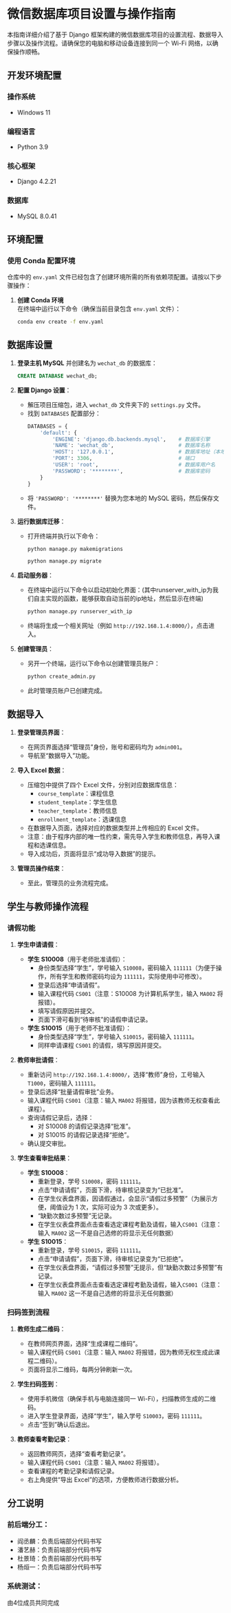 # 微信数据库项目设置与操作指南

本指南详细介绍了基于 Django 框架构建的微信数据库项目的设置流程、数据导入步骤以及操作流程。请确保您的电脑和移动设备连接到同一个 Wi-Fi 网络，以确保操作顺畅。

## 开发环境配置

### 操作系统
- Windows 11 

### 编程语言
- Python 3.9 

### 核心框架
- Django 4.2.21 

### 数据库
- MySQL 8.0.41 


## 环境配置

### 使用 Conda 配置环境

仓库中的 `env.yaml` 文件已经包含了创建环境所需的所有依赖项配置。请按以下步骤操作：

1. **创建 Conda 环境**  
   在终端中运行以下命令（确保当前目录包含 `env.yaml` 文件）：
   ```bash
   conda env create -f env.yaml
   

## 数据库设置

1. **登录主机 MySQL** 并创建名为 `wechat_db` 的数据库：
   ```sql
   CREATE DATABASE wechat_db;
   ```

2. **配置 Django 设置**：
   - 解压项目压缩包，进入 `wechat_db` 文件夹下的 `settings.py` 文件。
   - 找到 `DATABASES` 配置部分：
     ```python
     DATABASES = {
         'default': {
             'ENGINE': 'django.db.backends.mysql',    # 数据库引擎
             'NAME': 'wechat_db',                     # 数据库名称
             'HOST': '127.0.0.1',                     # 数据库地址（本地 IP 地址）
             'PORT': 3306,                            # 端口
             'USER': 'root',                          # 数据库用户名
             'PASSWORD': '********',                  # 数据库密码
         }
     }
     ```
   - 将 `'PASSWORD': '********'` 替换为您本地的 MySQL 密码，然后保存文件。

3. **运行数据库迁移**：
   - 打开终端并执行以下命令：
      ```bash
     python manage.py makemigrations
     ```
     ```bash
     python manage.py migrate
     ```

4. **启动服务器**：
   - 在终端中运行以下命令以启动初始化界面：(其中runserver_with_ip为我们自主实现的函数，能够获取自动当前的ip地址，然后显示在终端)
     ```bash
     python manage.py runserver_with_ip
     ```
   - 终端将生成一个相关网址（例如 `http://192.168.1.4:8000/`），点击进入。

5. **创建管理员**：
   - 另开一个终端，运行以下命令以创建管理员账户：
     ```bash
     python create_admin.py
     ```
   - 此时管理员账户已创建完成。

## 数据导入

1. **登录管理员界面**：
   - 在网页界面选择“管理员”身份，账号和密码均为 `admin001`。
   - 导航至“数据导入”功能。

2. **导入 Excel 数据**：
   - 压缩包中提供了四个 Excel 文件，分别对应数据库信息：
     - `course_template`：课程信息
     - `student_template`：学生信息
     - `teacher_template`：教师信息
     - `enrollment_template`：选课信息
   - 在数据导入页面，选择对应的数据类型并上传相应的 Excel 文件。
   - 注意：由于程序内部的唯一性约束，需先导入学生和教师信息，再导入课程和选课信息。
   - 导入成功后，页面将显示“成功导入数据”的提示。

3. **管理员操作结束**：
   - 至此，管理员的业务流程完成。

## 学生与教师操作流程

### 请假功能

1. **学生申请请假**：
   - **学生 S10008**（用于老师批准请假）：
     - 身份类型选择“学生”，学号输入 `S10008`，密码输入 `111111`（为便于操作，所有学生和教师密码均设为 `111111`，实际使用中可修改）。
     - 登录后选择“申请请假”。
     - 输入课程代码 `CS001`（注意：S10008 为计算机系学生，输入 `MA002` 将报错）。
     - 填写请假原因并提交。
     - 页面下滑可看到“待审核”的请假申请记录。
   - **学生 S10015**（用于老师不批准请假）：
     - 身份类型选择“学生”，学号输入 `S10015`，密码输入 `111111`。
     - 同样申请课程 `CS001` 的请假，填写原因并提交。

2. **教师审批请假**：
   - 重新访问 `http://192.168.1.4:8000/`，选择“教师”身份，工号输入 `T1000`，密码输入 `111111`。
   - 登录后选择“批量请假审批”业务。
   - 输入课程代码 `CS001`（注意：输入 `MA002` 将报错，因为该教师无权查看此课程）。
   - 查询请假记录后，选择：
     - 对 S10008 的请假记录选择“批准”。
     - 对 S10015 的请假记录选择“拒绝”。
   - 确认提交审批。

3. **学生查看审批结果**：
   - **学生 S10008**：
     - 重新登录，学号 `S10008`，密码 `111111`。
     - 点击“申请请假”，页面下滑，待审核记录变为“已批准”。
     - 在学生仪表盘界面，因请假通过，会显示“请假过多预警”（为展示方便，阈值设为 1 次，实际可设为 3 次或更多）。
     - “缺勤次数过多预警”无记录。
     - 在学生仪表盘界面点击查看选定课程考勤及请假，输入`CS001`（注意：输入 `MA002` 这一不是自己选修的将显示无任何数据）
   - **学生 S10015**：
     - 重新登录，学号 `S10015`，密码 `111111`。
     - 点击“申请请假”，页面下滑，待审核记录变为“已拒绝”。
     - 在学生仪表盘界面，“请假过多预警”无提示，但“缺勤次数过多预警”有记录。
     - 在学生仪表盘界面点击查看选定课程考勤及请假，输入`CS001`（注意：输入 `MA002` 这一不是自己选修的将显示无任何数据）


### 扫码签到流程

1. **教师生成二维码**：
   - 在教师网页界面，选择“生成课程二维码”。
   - 输入课程代码 `CS001`（注意：输入 `MA002` 将报错，因为教师无权生成此课程二维码）。
   - 页面将显示二维码，每两分钟刷新一次。

2. **学生扫码签到**：
   - 使用手机微信（确保手机与电脑连接同一 Wi-Fi），扫描教师生成的二维码。
   - 进入学生登录界面，选择“学生”，输入学号 `S10003`，密码 `111111`。
   - 点击“签到”确认后退出。

3. **教师查看考勤记录**：
   - 返回教师网页，选择“查看考勤记录”。
   - 输入课程代码 `CS001`（注意：输入 `MA002` 将报错）。
   - 查看课程的考勤记录和请假记录。
   - 右上角提供“导出 Excel”的选项，方便教师进行数据分析。


## 分工说明

### 前后端分工：
- 阎丞麟：负责后端部分代码书写  
- 潘艺赫：负责前端部分代码书写  
- 杜景琦：负责前端部分代码书写  
- 杨烜一：负责后端部分代码书写  

### 系统测试：
由4位成员共同完成


